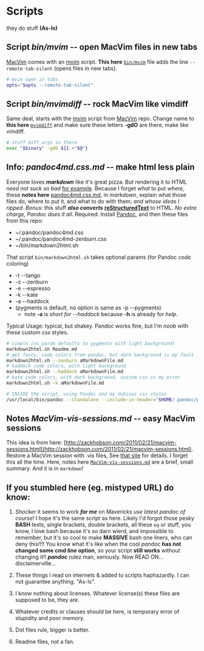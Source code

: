 Scripts
=======


they do stuff  __(As-Is)__


## Script ___bin/mvim___  -- open MacVim files in new tabs


[MacVim](https://github.com/b4winckler/macvim) comes with 
an [mvim](https://github.com/b4winckler/macvim/blob/master/src/MacVim/mvim) script.
__This here__ [`bin/mvim`](https://github.com/Angles/some-scripts/blob/master/bin/mvim) file adds the line `--remote-tab-silent` (opens files in new tabs).


``` bash
# mvim open in tabs
opts="$opts --remote-tab-silent"
```


## Script ___bin/mvimdiff___  -- rock MacVim like vimdiff


Same deal, starts with the [mvim](https://github.com/b4winckler/macvim/blob/master/src/MacVim/mvim) 
script from [MacVim](https://github.com/b4winckler/macvim) repo. Change name to __this here__ [`mvimdiff`](https://github.com/Angles/some-scripts/blob/master/bin/mvimdiff) and make sure these letters __-gdO__ are there, make like vimdiff.


``` bash
# stuff diff args in there
exec "$binary" -gdO ${1:+"$@"}
```


## Info: ___pandoc4md.css.md___  -- make html less plain


Everyone loves ___markdown___ like it's great pizza. But rendering it to HTML _need not suck so bad_ [for example](https://raw.github.com/Angles/some-scripts/master/pandoc4md.sample.html). Because I forget _what_ to put _where_, these __notes here__ [pandoc4md.css.md](https://github.com/Angles/some-scripts/blob/master/pandoc4md.css.md), in _markdown_, explain what those files do, where to put it, and what to do with them; _and whose ideas I ripped_. _Bonus_: this stuff  ___also converts___ [__reStructuredText__](http://docutils.sourceforge.net/rst.html) to HTML. _No extra charge, Pandoc does it all_. Required: Install [Pandoc](http://johnmacfarlane.net/pandoc/installing.html), and then these files from this repo:

* ~/.pandoc/pandoc4md.css
* ~/.pandoc/pandoc4md-zenburn.css
* ~/bin/markdown2html.sh

That script `bin/markdown2html.sh` takes optional params (for Pandoc _code_ coloring)


* -t --tango
* -z --zenburn
* -e --espresso
* -k --kate
* -a --haddock 
* (pygments is default, no option is same as -p --pygments)
    *  note __-a__ is _short for --haddock_ because __-h__ is already for _help_.


Typical Usage: typical, but shakey. Pandoc works fine, but I'm _noob_ with these custom css styles.


``` bash
# simple (no param defaults to pygments with light background)
markdown2html.sh Readme.md
# get fancy, code colors from pandoc, but dark background is my fault
markdown2html.sh --zenburn aMarkdownFile.md
# haddock code colors, with light background
markdown2html.sh --haddock aMarkdownFile.md
# kate code colors, with dark background, custom css is my error
markdown2html.sh -k aMarkdownFile.md

# INSIDE the script, using Pandoc and my dubious css styles
/usr/local/bin/pandoc --standalone --include-in-header="$HOME/.pandoc/pandoc4md.css" -t html -o "$output" "$file"
```


## Notes ___MacVim-vis-sessions.md___  -- easy MacVim sessions


This idea is from here: [http://zackhobson.com/2011/02/21/macvim-sessions.html](http://zackhobson.com/2011/02/21/macvim-sessions.html). Restore a MacVim session with .vis files,
See [that site](http://zackhobson.com/2011/02/21/macvim-sessions.html) for details. 
I forget this all the time. Here, notes here [`MacVim-vis-sessions.md`](https://github.com/Angles/some-scripts/blob/master/MacVim-vis-sessions.md) are a brief, small summary. And it is in `markdown`!


If you stumbled here (eg. mistyped URL) do know: 
-----------------------------------------------

1.  *Shocker* it seems to work ***for me*** on Mavericks *use latest pandoc of course*! I hope it's the same script as here.
     Likely I'd forgot those pesky **BASH** tests, single brackets, double brackets, all these `eq` or stuff, you know, I love bash because it's so darn wierd, and impossible to remember, but it's so cool to make **MASSIVE** bash one liners, who can deny this!!!!
    You know what it's like when the cool  *pandoc* **has not changed some cmd line option**, so your script **still works** without changing it!! ***pandoc*** rulez man, seriously.
    Now READ ON... disclaimerville...

1.  These things I read on internets &amp; added to scripts haphazardly.
    I can not guarantee anything. "As-Is".

3.  I know nothing about licenses. Whatever license(s) these files are supposed to be, they are.

5.  Whatever credits or clauses should be here, is temporary error of stupidity and poor memory.

7.  Dot files rule, bigger is better.

9.  Readme files, not a fan.


